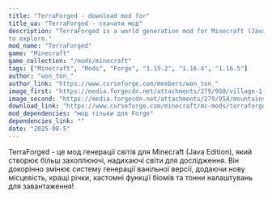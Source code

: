 ```yaml
---
title: "TerraForged - download mod for"
title_ua: "TerraForged - скачати мод"
description: "TerraForged is a world generation mod for Minecraft (Java Edition) that creates more exciting, inspiring worlds
to explore."
mod_name: "TerraForged"
game: "Minecraft"
game_collection: "/mods/minecraft"
tags: ["Minecraft", "Mods", "Forge", "1.15.2", "1.16.4", "1.16.5"]
author: "won_ton_"
author_link: "https://www.curseforge.com/members/won_ton_"
image_first: "https://media.forgecdn.net/attachments/279/950/village-1.jpg"
image_second: "https://media.forgecdn.net/attachments/279/954/mountains-3.jpg"
download_link: "https://www.curseforge.com/minecraft/mc-mods/terraforged/files/all?page=1&pageSize=20"
mod_dependencies: "мод тільки для Forge"
dependencies_link: ""
date: "2025-08-5"
---
```


TerraForged - це мод генерації світів для Minecraft (Java Edition), який створює більш захоплюючі, надихаючі світи
для дослідження. Він докорінно змінює систему генерації ванільної версії, додаючи нову місцевість, кращі річки,
кастомні функції біомів та тонни налаштувань для завантаження!